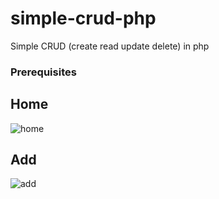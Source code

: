 # simple-crud-php
Simple CRUD (create read update delete) in php

### Prerequisites


## Home
![home](https://iili.io/jRDO0v.png)

## Add
![add](https://iili.io/jRDNqJ.png)

